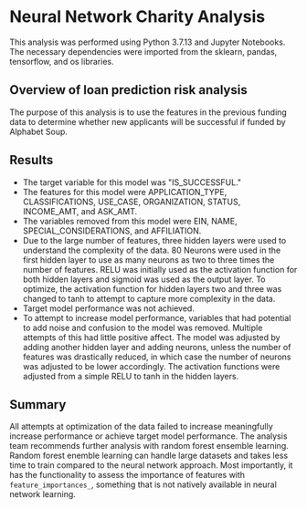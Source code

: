 # Neural Network Charity Analysis

This analysis was performed using Python 3.7.13 and Jupyter Notebooks. The necessary dependencies were imported from the sklearn, pandas, tensorflow, and os libraries.

## Overview of loan prediction risk analysis

The purpose of this analysis is to use the features in the previous funding data to determine whether new applicants will be successful if funded by Alphabet Soup.

## Results

* The target variable for this model was "IS_SUCCESSFUL."
* The features for this model were APPLICATION_TYPE, CLASSIFICATIONS, USE_CASE, ORGANIZATION, STATUS, INCOME_AMT, and ASK_AMT.
* The variables removed from this model were EIN, NAME, SPECIAL_CONSIDERATIONS, and AFFILIATION. 
* Due to the large number of features, three hidden layers were used to understand the complexity of the data. 80 Neurons were used in the first hidden layer to use as many neurons as two to three times the number of features. RELU was initially used as the activation function for both hidden layers and sigmoid was used as the output layer. To optimize, the activation function for hidden layers two and three was changed to tanh to attempt to capture more complexity in the data.
* Target model performance was not achieved.
* To attempt to increase model performance, variables that had potential to add noise and confusion to the model was removed. Multiple attempts of this had little positive affect. The model was adjusted by adding another hidden layer and adding neurons, unless the number of features was drastically reduced, in which case the number of neurons was adjusted to be lower accordingly. The activation functions were adjusted from a simple RELU to tanh in the hidden layers. 


## Summary

All attempts at optimization of the data failed to increase meaningfully increase performance or achieve target model performance. The analysis team recommends further analysis with random forest ensemble learning. Random forest enemble learning can handle large datasets and takes less time to train compared to the neural network approach. Most importantly, it has the functionality to assess the importance of features with `feature_importances_`, something that is not natively available in neural network learning. 